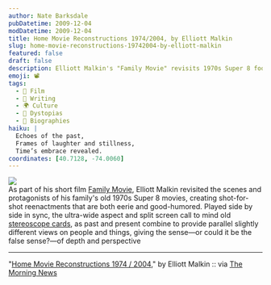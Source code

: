 ```yaml
---
author: Nate Barksdale
pubDatetime: 2009-12-04
modDatetime: 2009-12-04
title: Home Movie Reconstructions 1974/2004, by Elliott Malkin
slug: home-movie-reconstructions-19742004-by-elliott-malkin
featured: false
draft: false
description: Elliott Malkin's "Family Movie" revisits 1970s Super 8 footage, merging past and present through shot-for-shot reenactments.
emoji: 📽️
tags:
  - 🎥 Film
  - 📝 Writing
  - 🌍 Culture
  - 🌌 Dystopias
  - 📖 Biographies
haiku: |
  Echoes of the past,  
  Frames of laughter and stillness,  
  Time’s embrace revealed.
coordinates: [40.7128, -74.0060]
---
```


[![](http://culture-making.com/media/familymovies.jpg)](http://dziga.com/family/reconstructions/)  
As part of his short film [Family Movie](http://web.archive.org/web/20100505124444/http://www.dziga.com:80/family/), Elliott Malkin revisited the scenes and protagonists of his family's old 1970s Super 8 movies, creating shot-for-shot reenactments that are both eerie and good-humored. Played side by side in sync, the ultra-wide aspect and split screen call to mind old [stereoscope cards](http://images.google.com/images?hl=en&client=firefox-a&rls=org.mozilla:en-US:official&hs=faJ&num=100&q=stereoscope+cards&um=1&ie=UTF-8&ei=1WEZS-_4B5SkswOYgqn3Bw&sa=X&oi=image_result_group&ct=title&resnum=4&ved=0CCgQsAQwAw), as past and present combine to provide parallel slightly different views on people and things, giving the sense—or could it be the false sense?—of depth and perspective

---

"[Home Movie Reconstructions 1974 / 2004](http://web.archive.org/web/20100515114500/http://dziga.com:80/family/reconstructions/)," by Elliott Malkin :: via [The Morning News](http://www.themorningnews.org/archives/headlines/2009/November/05/)
